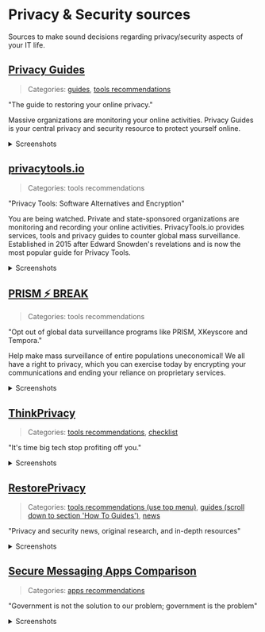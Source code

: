 # Privacy & Security sources

Sources to make sound decisions regarding privacy/security aspects of your IT life.


## [Privacy Guides](https://www.privacyguides.org/)
> Categories: [guides](https://www.privacyguides.org/basics/threat-modeling/), [tools recommendations](https://www.privacyguides.org/tools/)

"The guide to restoring your online privacy."

Massive organizations are monitoring your online activities. Privacy Guides is your central privacy and security resource to protect yourself online.

<details>
  <summary>Screenshots</summary>
  <img src="https://user-images.githubusercontent.com/18366087/191383244-53f3b0d7-b25d-4ddb-addc-d3be0b4dfa99.png">
  <br><br>
  <img src="https://user-images.githubusercontent.com/18366087/191383370-d7f62e01-5896-4524-885b-66ac5dcb5d32.png">
</details>


## [privacytools.io](https://www.privacytools.io/)
> Categories: tools recommendations

"Privacy Tools: Software Alternatives and Encryption"

You are being watched. Private and state-sponsored organizations are monitoring and recording your online activities. PrivacyTools.io provides services, tools and privacy guides to counter global mass surveillance. Established in 2015 after Edward Snowden's revelations and is now the most popular guide for Privacy Tools.

<details>
  <summary>Screenshots</summary>
  <img src="https://user-images.githubusercontent.com/18366087/191383540-39ce189a-e248-4ce5-90ab-e25e6bcccbfb.png">
</details>


## [PRISM ⚡ BREAK](https://prism-break.org/en/)
> Categories: tools recommendations

"Opt out of global data surveillance programs like PRISM, XKeyscore and Tempora."

Help make mass surveillance of entire populations uneconomical! We all have a right to privacy, which you can exercise today by encrypting your communications and ending your reliance on proprietary services.

<details>
  <summary>Screenshots</summary>
  <img src="https://user-images.githubusercontent.com/18366087/191383631-fa925729-2c30-4b36-9da1-b030e2ff203f.png">
</details>


## [ThinkPrivacy](https://www.thinkprivacy.ch/)
> Categories: [tools recommendations](https://www.thinkprivacy.ch/), [checklist](https://www.thinkprivacy.ch/checklist/)

"It's time big tech stop profiting off you."

<details>
  <summary>Screenshots</summary>
  <img src="https://user-images.githubusercontent.com/18366087/191383816-3be12cfd-a954-48be-9b17-1af3d308c132.png">
  <br><br>
  <img src="https://user-images.githubusercontent.com/18366087/191383865-b8972257-62e7-401f-8a81-9f05559fe925.png">
</details>


## [RestorePrivacy](https://restoreprivacy.com/)
> Categories: [tools recommendations (use top menu)](https://restoreprivacy.com/), [guides (scroll down to section 'How To Guides')](https://restoreprivacy.com/), [news](https://restoreprivacy.com/category/news-reports/)

"Privacy and security news, original research, and in-depth resources"

<details>
  <summary>Screenshots</summary>
  <img src="https://user-images.githubusercontent.com/18366087/191384147-60b74d51-8a89-467e-953e-9538544240ce.png">
  <br><br>
  <img src="https://user-images.githubusercontent.com/18366087/191384030-b34e5c34-20b3-499a-801e-a88fae089601.png">
  <br><br>
  <img src="https://user-images.githubusercontent.com/18366087/191384187-c59da29b-eded-4346-8e42-637a47e1e75b.png">
</details>


## [Secure Messaging Apps Comparison]([https://www.thinkprivacy.ch/](https://www.securemessagingapps.com/))
> Categories: [apps recommendations](https://www.securemessagingapps.com/)

"Government is not the solution to our problem; government is the problem"

<details>
  <summary>Screenshots</summary>
  <img src="https://user-images.githubusercontent.com/18366087/194750677-fb7306df-bd4c-4123-85b1-b4e6a476f434.png">
</details>
